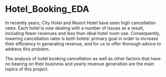 # Hotel_Booking_EDA

In recently years, City Hotel and Resort Hotel have seen high cancellation rates. Each hotel is now dealing with a number of issues as a result, including fewer revenues and less than ideal hotel room use. Consequently, lowering cancellation rates is both hotels’ primary goal in order to increase their efficiency in generating revenue, and for us to offer thorough advice to address this problem.

The analysis of hotel booking cancellation as well as other factors that have no bearing on their business and yearly revenue generation are the main topics of this project.
